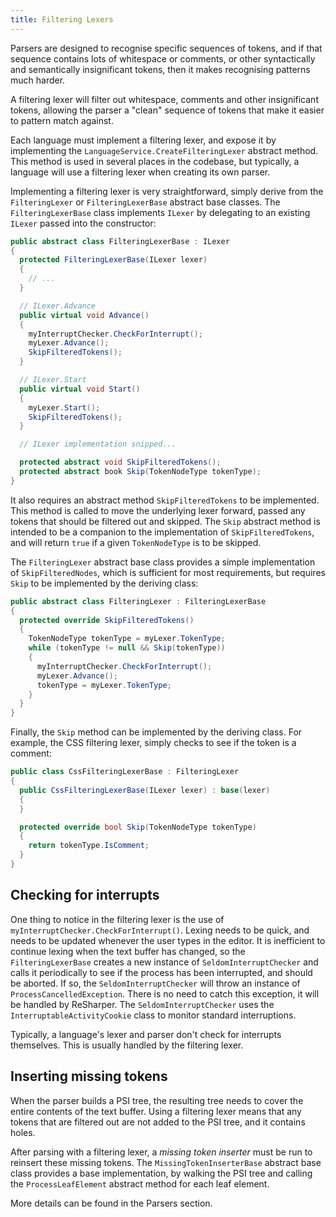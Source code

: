 ```yaml
---
title: Filtering Lexers
---
```


Parsers are designed to recognise specific sequences of tokens, and if that sequence contains lots of whitespace or comments, or other syntactically and semantically insignificant tokens, then it makes recognising patterns much harder.

A filtering lexer will filter out whitespace, comments and other insignificant tokens, allowing the parser a "clean" sequence of tokens that make it easier to pattern match against.

Each language must implement a filtering lexer, and expose it by implementing the `LanguageService.CreateFilteringLexer` abstract method. This method is used in several places in the codebase, but typically, a language will use a filtering lexer when creating its own parser.

Implementing a filtering lexer is very straightforward, simply derive from the `FilteringLexer` or `FilteringLexerBase` abstract base classes. The `FilteringLexerBase` class implements `ILexer` by delegating to an existing `ILexer` passed into the constructor:

```csharp
public abstract class FilteringLexerBase : ILexer
{
  protected FilteringLexerBase(ILexer lexer)
  {
    // ...
  }

  // ILexer.Advance
  public virtual void Advance()
  {
    myInterruptChecker.CheckForInterrupt();
    myLexer.Advance();
    SkipFilteredTokens();
  }

  // ILexer.Start
  public virtual void Start()
  {
    myLexer.Start();
    SkipFilteredTokens();
  }

  // ILexer implementation snipped...

  protected abstract void SkipFilteredTokens();
  protected abstract book Skip(TokenNodeType tokenType);
}
```

It also requires an abstract method `SkipFilteredTokens` to be implemented. This method is called to move the underlying lexer forward, passed any tokens that should be filtered out and skipped. The `Skip` abstract method is intended to be a companion to the implementation of `SkipFilteredTokens`, and will return `true` if a given `TokenNodeType` is to be skipped.

The `FilteringLexer` abstract base class provides a simple implementation of `SkipFilteredNodes`, which is sufficient for most requirements, but requires `Skip` to be implemented by the deriving class:

```csharp
public abstract class FilteringLexer : FilteringLexerBase
{
  protected override SkipFilteredTokens()
  {
    TokenNodeType tokenType = myLexer.TokenType;
    while (tokenType != null && Skip(tokenType))
    {
      myInterruptChecker.CheckForInterrupt();
      myLexer.Advance();
      tokenType = myLexer.TokenType;
    }
  }
}
```

Finally, the `Skip` method can be implemented by the deriving class. For example, the CSS filtering lexer, simply checks to see if the token is a comment:

```csharp
public class CssFilteringLexerBase : FilteringLexer
{
  public CssFilteringLexerBase(ILexer lexer) : base(lexer)
  {
  }

  protected override bool Skip(TokenNodeType tokenType)
  {
    return tokenType.IsComment;
  }
}
```

## Checking for interrupts

One thing to notice in the filtering lexer is the use of `myInterruptChecker.CheckForInterrupt()`. Lexing needs to be quick, and needs to be updated whenever the user types in the editor. It is inefficient to continue lexing when the text buffer has changed, so the `FilteringLexerBase` creates a new instance of `SeldomInterruptChecker` and calls it periodically to see if the process has been interrupted, and should be aborted. If so, the `SeldomInterruptChecker` will throw an instance of `ProcessCancelledException`. There is no need to catch this exception, it will be handled by ReSharper. The `SeldomInterruptChecker` uses the `InterruptableActivityCookie` class to monitor standard interruptions.

Typically, a language's lexer and parser don't check for interrupts themselves. This is usually handled by the filtering lexer.

## Inserting missing tokens

When the parser builds a PSI tree, the resulting tree needs to cover the entire contents of the text buffer. Using a filtering lexer means that any tokens that are filtered out are not added to the PSI tree, and it contains holes.

After parsing with a filtering lexer, a *missing token inserter* must be run to reinsert these missing tokens. The `MissingTokenInserterBase` abstract base class provides a base implementation, by walking the PSI tree and calling the `ProcessLeafElement` abstract method for each leaf element.

More details can be found in the Parsers section.

